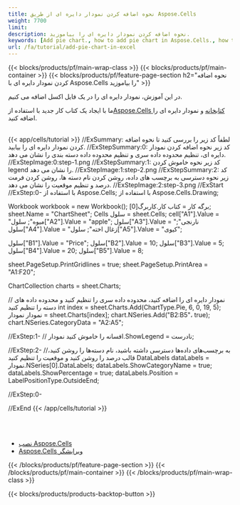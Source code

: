 ```yaml
---
title: نحوه اضافه کردن نمودار دایره ای از طریق Aspose.Cells
weight: 7700
limit:
description: نحوه اضافه کردن نمودار دایره ای را بیاموزید.
keywords: [Add pie chart., how to add pie chart in Aspose.Cells., how to add pie chart using Aspose.Cells]
url: /fa/tutorial/add-pie-chart-in-excel
---
```

{{< blocks/products/pf/main-wrap-class >}}
{{< blocks/products/pf/main-container >}}
{{< blocks/products/pf/feature-page-section h2="نحوه اضافه کردن نمودار دایره ای با Aspose.Cells را بیاموزید" >}}

<p>
در این آموزش، نمودار دایره ای را در یک فایل اکسل اضافه می کنیم.
</p>

<p>
 ما با ایجاد یک کتاب کار جدید با استفاده از<a href="https://www.nuget.org/packages/Aspose.Cells">Aspose.Cells کتابخانه</a> و نمودار دایره ای را اضافه کنید.
</p>

<br />
{{< app/cells/tutorial >}}
//ExSummary: لطفاً کد زیر را بررسی کنید تا نحوه اضافه کردن نمودار دایره ای را بیابید.
//ExStepSummary:0: کد زیر نحوه اضافه کردن نمودار دایره ای، تنظیم محدوده داده سری و تنظیم محدوده داده دسته بندی را نشان می دهد.
//ExStepImage:0:step-1.png
//ExStepSummary:1: کد زیر نحوه خاموش کردن legend را نشان می دهد.
//ExStepImage:1:step-2.png
//ExStepSummary:2: کد زیر نحوه دسترسی به برچسب های داده، روشن کردن نام دسته ها، روشن کردن فرمت درصد و تنظیم موقعیت را نشان می دهد.
//ExStepImage:2:step-3.png
//ExStart
//ExStep:0-
با استفاده از Aspose.Cells;
با استفاده از Aspose.Cells.Drawing;

Workbook workbook = new Workbook();
برگه کار = کتاب کار.کاربرگ[0];
sheet.Name = "ChartSheet";
Cells سلول = sheet.Cells;
cell["A1"].Value = "میوه";
سلول["A2"].Value = "apple";
سلول["A3"].Value = "نارنجی";
سلول["A4"].Value = "زغال اخته";
سلول["A5"].Value = "کیوی";

سلول["B1"].Value = "Price";
سلول["B2"].Value = 10;
سلول["B3"].Value = 5;
سلول["B4"].Value = 20;
سلول["B5"].Value = 8;

sheet.PageSetup.PrintGridlines = true;
sheet.PageSetup.PrintArea = "A1:F20";

ChartCollection charts = sheet.Charts;

// نمودار دایره ای را اضافه کنید، محدوده داده سری را تنظیم کنید و محدوده داده های دسته را تنظیم کنید
int index = sheet.Charts.Add(ChartType.Pie, 6, 0, 19, 5);
نمودار نمودار = sheet.Charts[index];
chart.NSeries.Add("B2:B5"، true);
chart.NSeries.CategoryData = "A2:A5";

//ExStep:1-
// افسانه را خاموش کنید
نمودار.ShowLegend = نادرست;

//ExStep:2-
//به برچسب‌های داده‌ها دسترسی داشته باشید، نام دسته‌ها را روشن کنید، قالب درصد را روشن کنید و موقعیت را تنظیم کنید
DataLabels dataLabels = نمودار.NSeries[0].DataLabels;
dataLabels.ShowCategoryName = true;
dataLabels.ShowPercentage = true;
dataLabels.Position = LabelPositionType.OutsideEnd;

//ExStep:0-

//ExEnd
{{< /app/cells/tutorial >}}
<br />

<br />
<br />
<div class="code-sample">
    <ul class="link-list">
        <li class="link-item"><a href="https://docs.aspose.com/cells/net/installation/">نصب Aspose.Cells</a></li>
        <li class="link-item"><a href="https://products.aspose.app/cells/editor/">Aspose.Cells ویرایشگر</a></li>
    </ul>
</div>

{{< /blocks/products/pf/feature-page-section >}}
{{< /blocks/products/pf/main-container >}}
{{< /blocks/products/pf/main-wrap-class >}}

{{< blocks/products/products-backtop-button >}}